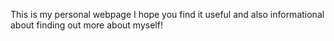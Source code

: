 This is my personal webpage I hope you find it useful and also informational about finding out more about myself!
